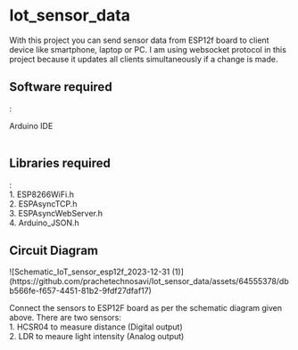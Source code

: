 # Iot_sensor_data
With this project you can send sensor data from ESP12f board to client device like smartphone, laptop or PC. 
I am using websocket protocol in this project because it updates all clients simultaneously if a change is made.

<h2>Software required</h2>: <p>Arduino IDE<br><br></p>
<h2>Libraries required</h2>:<br>1. ESP8266WiFi.h<br>2. ESPAsyncTCP.h<br>3. ESPAsyncWebServer.h<br>4. Arduino_JSON.h

<h2>Circuit Diagram</h2>
![Schematic_IoT_sensor_esp12f_2023-12-31 (1)](https://github.com/prachetechnosavi/Iot_sensor_data/assets/64555378/dbb566fe-f657-4451-81b2-9fdf27dfaf17)

Connect the sensors to ESP12F board as per the schematic diagram given above. 
There are two sensors:<br> 1. HCSR04 to measure distance (Digital output)<br> 2. LDR to meaure light intensity (Analog output) 
                     

